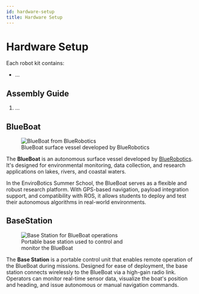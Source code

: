 ```yaml
---
id: hardware-setup
title: Hardware Setup
---
```


# Hardware Setup

Each robot kit contains:

- ...

## Assembly Guide
1. ...


## BlueBoat

<div style={{ display: 'flex', alignItems: 'flex-start', gap: '20px', marginBottom: '2rem' }}>
  <figure style={{ margin: 0 }}>
    <img
      src="/EnviroBotics-Docs/img/BlueBoat.png"
      alt="BlueBoat from BlueRobotics"
      style={{ width: '250px', height: 'auto', display: 'block' }}
    />
    <figcaption style={{ fontStyle: 'italic', color: '#555', fontSize: '0.9rem', marginTop: '0.5rem' }}>
      BlueBoat surface vessel developed by BlueRobotics
    </figcaption>
  </figure>

  <div style={{ flex: 1 }}>
    <p>
      The <strong>BlueBoat</strong> is an autonomous surface vessel developed by <a href="https://bluerobotics.com/store/rov/bluerov2/" target="_blank">BlueRobotics</a>.
      It's designed for environmental monitoring, data collection, and research applications on lakes, rivers, and coastal waters.
    </p>
    <p>
      In the EnviroBotics Summer School, the BlueBoat serves as a flexible and robust research platform. With GPS-based navigation,
      payload integration support, and compatibility with ROS, it allows students to deploy and test their autonomous algorithms in real-world environments.
    </p>
  </div>
</div>

## BaseStation

<div style={{ display: 'flex', alignItems: 'flex-start', gap: '20px', marginBottom: '2rem' }}>
  <figure style={{ margin: 0 }}>
    <img
      src="/EnviroBotics-Docs/img/Basestation.jpg"
      alt="Base Station for BlueBoat operations"
      style={{ width: '250px', height: 'auto', display: 'block' }}
    />
    <figcaption style={{ fontStyle: 'italic', color: '#555', fontSize: '0.9rem', marginTop: '0.5rem' }}>
      Portable base station used to control and <br />
      monitor the BlueBoat
    </figcaption>
  </figure>

  <div style={{ flex: 1 }}>
    <p>
      The <strong>Base Station</strong> is a portable control unit that enables remote operation of the BlueBoat during missions. Designed for ease of deployment, the base station connects wirelessly to the BlueBoat via a high-gain radio link. Operators can monitor real-time sensor data, visualize the boat's position and heading, and issue autonomous or manual navigation commands.
    </p>
  </div>
</div>



